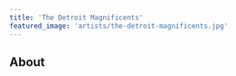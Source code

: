 ```yaml
---
title: 'The Detroit Magnificents'
featured_image: 'artists/the-detroit-magnificents.jpg'
---
```


## About


